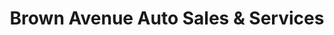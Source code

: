 ---
title: "Brown Avenue Auto Sales & Services"
url: /erie/brown-avenue-auto-sales-and-services/
shop: car
---